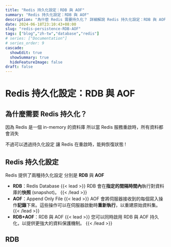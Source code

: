```yaml
---
title: "Redis 持久化設定：RDB 與 AOF"
summary: "Redis 持久化設定：RDB 與 AOF"
description: "為什麼 Redis 需要持久化？ 詳細解說 Redis 持久化設定：RDB 與 AOF"
date: 2024-06-18T23:10:43+08:00
slug: "redis-persistence-RDB-AOF"
tags: ["blog","zh-tw","database","redis"]
# series: ["Documentation"]
# series_order: 9
cascade:
  showEdit: true
  showSummary: true
  hideFeatureImage: false
draft: false
---
```


# Redis 持久化設定：RDB 與 AOF

## 為什麼需要 Redis 持久化？

因為 Redis 是一個 in-memory 的資料庫
所以當 Redis 服務重啟時，所有資料都會消失

不過可以透過持久化設定
讓 Redis 在重啟時，能夠恢復狀態 !

## Redis 持久化設定

Redis 提供了兩種持久化設定
分別是 **RDB** 與 **AOF**

- **RDB**：Redis Database
  {{< lead >}}
  RDB 會在**指定的間隔時間內**執行對資料庫的**快照** (snapshot)。
  {{< /lead >}}
- **AOF**：Append Only File
  {{< lead >}}
  AOF 會將伺服器接收到的每個寫入操作**記錄**下來。這些操作可以在伺服器啟動時**重新執行**，以重建原始資料集。
  {{< /lead >}}
- **RDB+AOF**：RDB 與 AOF
  {{< lead >}}
  您可以同時啟用 RDB 與 AOF 持久化，以提供更強大的資料保護機制。
  {{< /lead >}}

## RDB
